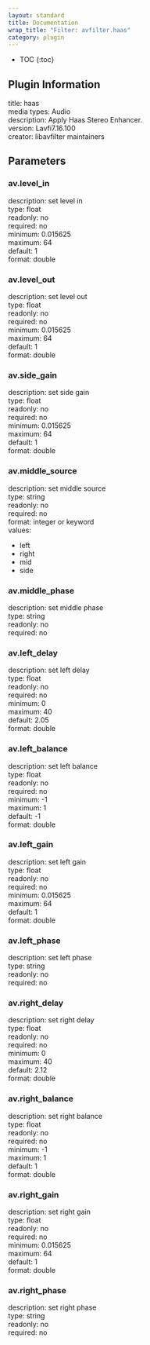 ```yaml
---
layout: standard
title: Documentation
wrap_title: "Filter: avfilter.haas"
category: plugin
---
```

* TOC
{:toc}

## Plugin Information

title: haas  
media types:
Audio  
description: Apply Haas Stereo Enhancer.  
version: Lavfi7.16.100  
creator: libavfilter maintainers  

## Parameters

### av.level_in

  
description:
set level in  
type: float  
readonly: no  
required: no  
minimum: 0.015625  
maximum: 64  
default: 1  
format: double  

### av.level_out

  
description:
set level out  
type: float  
readonly: no  
required: no  
minimum: 0.015625  
maximum: 64  
default: 1  
format: double  

### av.side_gain

  
description:
set side gain  
type: float  
readonly: no  
required: no  
minimum: 0.015625  
maximum: 64  
default: 1  
format: double  

### av.middle_source

  
description:
set middle source  
type: string  
readonly: no  
required: no  
format: integer or keyword  
values:  

* left
* right
* mid
* side

### av.middle_phase

  
description:
set middle phase  
type: string  
readonly: no  
required: no  

### av.left_delay

  
description:
set left delay  
type: float  
readonly: no  
required: no  
minimum: 0  
maximum: 40  
default: 2.05  
format: double  

### av.left_balance

  
description:
set left balance  
type: float  
readonly: no  
required: no  
minimum: -1  
maximum: 1  
default: -1  
format: double  

### av.left_gain

  
description:
set left gain  
type: float  
readonly: no  
required: no  
minimum: 0.015625  
maximum: 64  
default: 1  
format: double  

### av.left_phase

  
description:
set left phase  
type: string  
readonly: no  
required: no  

### av.right_delay

  
description:
set right delay  
type: float  
readonly: no  
required: no  
minimum: 0  
maximum: 40  
default: 2.12  
format: double  

### av.right_balance

  
description:
set right balance  
type: float  
readonly: no  
required: no  
minimum: -1  
maximum: 1  
default: 1  
format: double  

### av.right_gain

  
description:
set right gain  
type: float  
readonly: no  
required: no  
minimum: 0.015625  
maximum: 64  
default: 1  
format: double  

### av.right_phase

  
description:
set right phase  
type: string  
readonly: no  
required: no  

